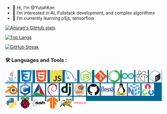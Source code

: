 - 👋 Hi, I’m @YutahKim
- 👀 I’m interested in AI, Fullstack development, and complex algorithms
- 🌱 I’m currently learning p5js, tensorflow

[![Anurag's GitHub stats](https://github-readme-stats.vercel.app/api?username=YutahKim&count_private=true&show_icons=true&theme=cobalt)](https://github.com/YutaKim/github-readme-stats)

[![Top Langs](https://github-readme-stats.vercel.app/api/top-langs/?username=YutahKim&layout=compact&theme=cobalt)](https://github.com/anuraghazra/github-readme-stats)

[![GitHub Streak](http://github-readme-streak-stats.herokuapp.com?user=YutahKim&theme=cobalt&border_radius=5.8)](https://git.io/streak-stats)

### :hammer_and_wrench: Languages and Tools :
<div style="background-color:rgb(0,105,148);height:100px;">
  <img src="https://github.com/devicons/devicon/blob/master/icons/java/java-original.svg" title="Java" alt="Java" width="40" height="40"/>&nbsp;
  <img src="https://github.com/devicons/devicon/blob/master/icons/css3/css3-original.svg"  title="CSS3" alt="CSS" width="40" height="40"/>&nbsp;
  <img src="https://github.com/devicons/devicon/blob/master/icons/html5/html5-original.svg" title="HTML5" alt="HTML" width="40" height="40"/>&nbsp;
  <img src="https://github.com/devicons/devicon/blob/master/icons/javascript/javascript-original.svg" title="JavaScript" alt="JavaScript" width="40" height="40"/>&nbsp;
  <img src="https://github.com/devicons/devicon/blob/master/icons/mysql/mysql-original.svg" title="MySQL"  alt="MySQL" width="40" height="40"/>&nbsp;
  <img src="https://github.com/devicons/devicon/blob/master/icons/nodejs/nodejs-original.svg" title="NodeJS" alt="NodeJS" width="40" height="40"/>&nbsp;
  <img src="https://github.com/devicons/devicon/blob/master/icons/git/git-original.svg" title="Git" **alt="Git" width="40" height="40"/>
  <img src="https://github.com/devicons/devicon/blob/master/icons/anaconda/anaconda-original.svg" title="Anaconda" **alt="Anaconda" width="40" height="40"/>
  <img src="https://github.com/devicons/devicon/blob/master/icons/arduino/arduino-original.svg" title="Git" **alt="Git" width="40" height="40"/>
  <img src="https://github.com/devicons/devicon/blob/master/icons/atom/atom-original.svg" title="Git" **alt="Git" width="40" height="40"/>
  <img src="https://github.com/devicons/devicon/blob/master/icons/bash/bash-original.svg" title="Git" **alt="Git" width="40" height="40"/>
  <img src="https://github.com/devicons/devicon/blob/master/icons/blender/blender-original.svg" title="Git" **alt="Git" width="40" height="40"/>
  <img src="https://github.com/devicons/devicon/blob/master/icons/c/c-original.svg" title="Git" **alt="Git" width="40" height="40"/>
  <img src="https://github.com/devicons/devicon/blob/master/icons/cmake/cmake-original.svg" title="Git" **alt="Git" width="40" height="40"/>
  <img src="https://github.com/devicons/devicon/blob/master/icons/debian/debian-original.svg" title="Git" **alt="Git" width="40" height="40"/>
  <img src="https://github.com/devicons/devicon/blob/master/icons/django/django-plain.svg" title="Git" **alt="Git" width="40" height="40"/>
  <img src="https://github.com/devicons/devicon/blob/master/icons/gcc/gcc-original.svg" title="Git" **alt="Git" width="40" height="40"/>
  <img src="https://github.com/devicons/devicon/blob/master/icons/github/github-original.svg" title="Git" **alt="Git" width="40" height="40"/>
  <img src="https://github.com/devicons/devicon/blob/master/icons/less/less-plain-wordmark.svg" title="Git" **alt="Git" width="40" height="40"/>
  <img src="https://github.com/devicons/devicon/blob/master/icons/linux/linux-original.svg" title="Git" **alt="Git" width="40" height="40"/>
  <img src="https://github.com/devicons/devicon/blob/master/icons/numpy/numpy-original.svg" title="Git" **alt="Git" width="40" height="40"/>
  <img src="https://github.com/devicons/devicon/blob/master/icons/opencv/opencv-original.svg" title="Git" **alt="Git" width="40" height="40"/>
  <img src="https://github.com/devicons/devicon/blob/master/icons/python/python-original.svg" title="Git" **alt="Git" width="40" height="40"/>
  <img src="https://github.com/devicons/devicon/blob/master/icons/raspberrypi/raspberrypi-original.svg" title="Git" **alt="Git" width="40" height="40"/>
  <img src="https://github.com/devicons/devicon/blob/master/icons/ssh/ssh-original-wordmark.svg" title="Git" **alt="Git" width="40" height="40"/>
  <img src="https://github.com/devicons/devicon/blob/master/icons/tensorflow/tensorflow-original.svg" title="Git" **alt="Git" width="40" height="40"/>
  <img src="https://github.com/devicons/devicon/blob/master/icons/tomcat/tomcat-original.svg" title="Git" **alt="Git" width="40" height="40"/>
  <img src="https://github.com/devicons/devicon/blob/master/icons/oracle/oracle-original.svg" title="Git" **alt="Git" width="40" height="40"/>
</div>

<!---
YutahKim/YutahKim is a ✨ special ✨ repository because its `README.md` (this file) appears on your GitHub profile.
You can click the Preview link to take a look at your changes.
--->
